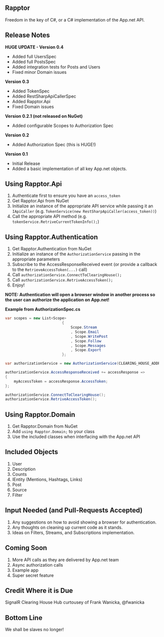 Rapptor
--

Freedom in the key of C#, or a C# implementation of the App.net API.

Release Notes
--

**HUGE UPDATE - Version 0.4**
- Added full UsersSpec
- Added full PostsSpec
- Added integration tests for Posts and Users
- Fixed minor Domain issues

**Version 0.3**
- Added TokenSpec
- Added RestSharpApiCallerSpec
- Added Rapptor.Api
- Fixed Domain issues

**Version 0.2.1 (not released on NuGet)**
- Added configurable Scopes to Authorization Spec

**Version 0.2**
- Added Authorization Spec (this is HUGE!)

**Version 0.1**
- Initial Release
- Added a basic implementation of all key App.net objects.

Using Rapptor.Api
--

1. Authenticate first to ensure you have an `access_token`
1. Get Rapptor.Api from NuGet
1. Initialize an instance of the appropriate API service while passing it an `IApiCaller` (e.g. `TokenService(new RestSharpApiCaller(access_token))`)
1. Call the appropriate API method (e.g. `tokenService.RetriveCurrentTokenInfo();`)

Using Rapptor.Authentication
--

1. Get Rapptor.Authentication from NuGet
1. Initialize an instance of the `AuthorizationService` passing in the appropriate parameters
1. Subscribe to the AccessResponseReceived event (or provide a callback to the `RetrieveAccessToken(...)` call)
1. Call `authorizationService.ConnectToClearingHouse();`
1. Call `authorizationService.RetriveAccessToken();`
1. Enjoy!

**NOTE: Authentication will open a browser window in another process so the user can authorize the application on App.net!**

**Example from AuthorizationSpec.cs**
```c#
var scopes = new List<Scope>
				          {
					          Scope.Stream
					          , Scope.Email
					          , Scope.WritePost
					          , Scope.Follow
					          , Scope.Messages
					          , Scope.Export
				          };

var authorizationService = new AuthorizationService(CLEARING_HOUSE_ADDRESS, CLIENT_ID, CLIENT_SECRET, scopes);

authorizationService.AccessResponseReceived += accessResponse =>
{
	myAccessToken = accessResponse.AccessToken;
};

authorizationService.ConnectToClearingHouse();
authorizationService.RetriveAccessToken();
```

Using Rapptor.Domain
--

1. Get Rapptor.Domain from NuGet
1. Add `using Rapptor.Domain;` to your class
1. Use the included classes when interfacing with the App.net API

Included Objects
--

1. User
1. Description
1. Counts
1. IEntity (Mentions, Hashtags, Links)
1. Post
1. Source
1. Filter

Input Needed (and Pull-Requests Accepted)
--

1. Any suggestions on how to avoid showing a browser for authentication.
1. Any thoughts on cleaning up current code as it stands.
1. Ideas on Filters, Streams, and Subscriptions implementation.

Coming Soon
--

1. More API calls as they are delivered by App.net team
1. Async authorization calls
1. Example app
1. Super secret feature

Credit Where it is Due
--

SignalR Clearing House Hub curtousey of Frank Wanicka, @fwanicka

Bottom Line
--

We shall be slaves no longer!